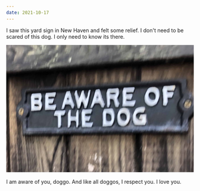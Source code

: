 ```yaml
---
date: 2021-10-17
---
```


I saw this yard sign in New Haven and felt some relief. I don't need to be scared of this dog. I only need to know its there.

![A yard sign reading "be aware of the dog."](/assets/images/notes/be-aware-dog.jpg)

I am aware of you, doggo. And like all doggos, I respect you. I love you.

